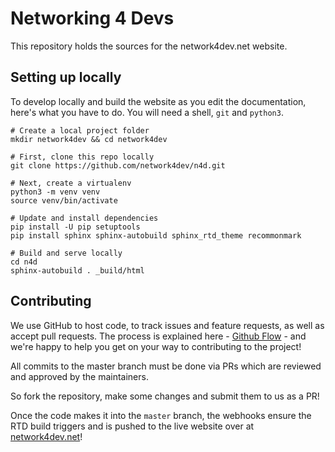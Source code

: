 # Networking 4 Devs

This repository holds the sources for the network4dev.net website.

## Setting up locally

To develop locally and build the website as you edit the documentation, here's what you have to do. You will need a shell, `git` and `python3`.

```
# Create a local project folder
mkdir network4dev && cd network4dev

# First, clone this repo locally
git clone https://github.com/network4dev/n4d.git

# Next, create a virtualenv
python3 -m venv venv
source venv/bin/activate

# Update and install dependencies
pip install -U pip setuptools
pip install sphinx sphinx-autobuild sphinx_rtd_theme recommonmark

# Build and serve locally
cd n4d
sphinx-autobuild . _build/html 
```

## Contributing

We use GitHub to host code, to track issues and feature requests, as well as accept pull requests. The process is explained here - [Github Flow](https://guides.github.com/introduction/flow/index.html) - and we're happy to help you get on your way to contributing to the project!

All commits to the master branch must be done via PRs which are reviewed and approved by the maintainers.

So fork the repository, make some changes and submit them to us as a PR!

Once the code makes it into the `master` branch, the webhooks ensure the RTD build triggers and is pushed to the live website over at [network4dev.net](https://network4dev.net)!
